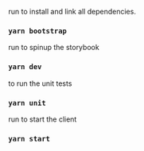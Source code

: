 run to install and link all dependencies.
### `yarn bootstrap`

run to spinup the storybook
### `yarn dev`

to run the unit tests
### `yarn unit`

run to start the client
### `yarn start`